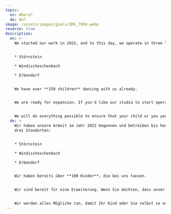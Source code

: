```yaml
---
topic:
  en: Where?
  de: Wo?
image: /assets/images/goals/IMG_7069.webp
reverse: true
description:
  en: >-
    We started our work in 2022, and to this day, we operate in three locations:


    * Störnstein

    * Windischeschenbach

    * Erbendorf


    We have over **150 children** dancing with us already.


    We are ready for expansion. If you'd like our studio to start operating near you, just get in touch with us.


    We will do everything possible to ensure that your child or you yourself can dance as close to home as possible.
  de: >
    Wir haben unsere Arbeit im Jahr 2022 begonnen und betreiben bis heute an
    drei Standorten:


    * Störnstein

    * Windischeschenbach

    * Erbendorf


    Wir haben bereits über **100 Kinder**, die bei uns tanzen.


    Wir sind bereit für eine Erweiterung. Wenn Sie möchten, dass unser Studio in Ihrer Nähe tätig wird, nehmen Sie einfach Kontakt mit uns auf.


    Wir werden alles Mögliche tun, damit Ihr Kind oder Sie selbst so nah wie möglich an Ihrem Zuhause tanzen können.
---
```

